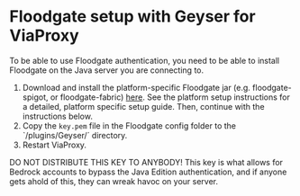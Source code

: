 # Floodgate setup with Geyser for ViaProxy

<div class="alert alert-info" role="alert">
	To be able to use Floodgate authentication, you need to be able to install Floodgate on the Java server you are connecting to.
</div>

1. Download and install the platform-specific Floodgate jar (e.g. floodgate-spigot, or floodgate-fabric) [here](https://geysermc.org/download#floodgate). 
See the platform setup instructions for a detailed, platform specific setup guide. Then, continue with the instructions below.
2. Copy the `key.pem` file in the Floodgate config folder to the `/plugins/Geyser/´ directory.
3. Restart ViaProxy.

<div class="alert alert-warning" role="alert">
	DO NOT DISTRIBUTE THIS KEY TO ANYBODY! This key is what allows for Bedrock accounts to bypass the Java Edition authentication, and if anyone gets ahold of this, they can wreak havoc on your server.
</div>
